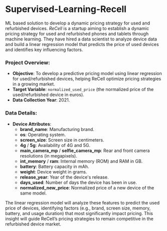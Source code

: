 # Supervised-Learning-Recell
ML based solution to develop a dynamic pricing strategy for used and refurbished devices. 
*ReCell* is a startup aiming to establish a dynamic pricing strategy for used and refurbished phones and tablets through machine learning. They have hired a data scientist to analyze device data and build a linear regression model that predicts the price of used devices and identifies key influencing factors.

### Project Overview:
- **Objective**: To develop a predictive pricing model using linear regression for used/refurbished devices, helping ReCell optimize pricing strategies in a growing market.
- **Target Variable**: `normalized_used_price` (the normalized price of the used/refurbished device in euros).
- **Data Collection Year**: 2021.

### Data Details:
- **Device Attributes**:
  - **brand_name**: Manufacturing brand.
  - **os**: Operating system.
  - **screen_size**: Screen size in centimeters.
  - **4g** / **5g**: Availability of 4G and 5G.
  - **main_camera_mp** / **selfie_camera_mp**: Rear and front camera resolutions (in megapixels).
  - **int_memory** / **ram**: Internal memory (ROM) and RAM in GB.
  - **battery**: Battery capacity in mAh.
  - **weight**: Device weight in grams.
  - **release_year**: Year of the device's release.
  - **days_used**: Number of days the device has been in use.
  - **normalized_new_price**: Normalized price of a new device of the same model.

The linear regression model will analyze these features to predict the used price of devices, identifying factors (e.g., brand, screen size, memory, battery, and usage duration) that most significantly impact pricing. This insight will guide ReCell’s pricing strategies to remain competitive in the refurbished device market.
